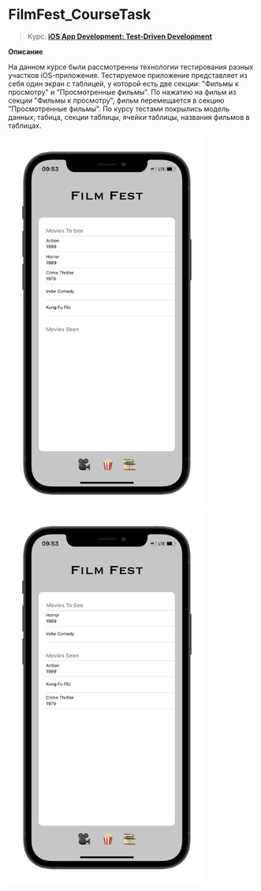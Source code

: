 # **FilmFest_CourseTask**

>Курс: **[iOS App Development: Test-Driven Development](https://www.linkedin.com/learning/ios-app-development-test-driven-development-2/welcome?autoplay=true&u=106534538)**


**Описание**

На данном курсе были рассмотренны технологии тестирования разных участков iOS-приложения. 
Тестируемое приложение представляет из себя один экран с таблицей, у которой есть две секции: "Фильмы к просмотру" и "Просмотренные фильмы".
По нажатию на фильм из секции "Фильмы к просмотру", фильм перемещается в секцию "Просмотренные фильмы".
По курсу тестами покрылись модель данных, табица, секции таблицы, ячейки таблицы, названия фильмов в таблицах.

<img src="https://raw.githubusercontent.com/c-revolt/FilmFest_CourseTask/main/Screenshots/screenshot1.png" width="400"> <img src="https://raw.githubusercontent.com/c-revolt/FilmFest_CourseTask/main/Screenshots/screenshot2.png" width="400">

